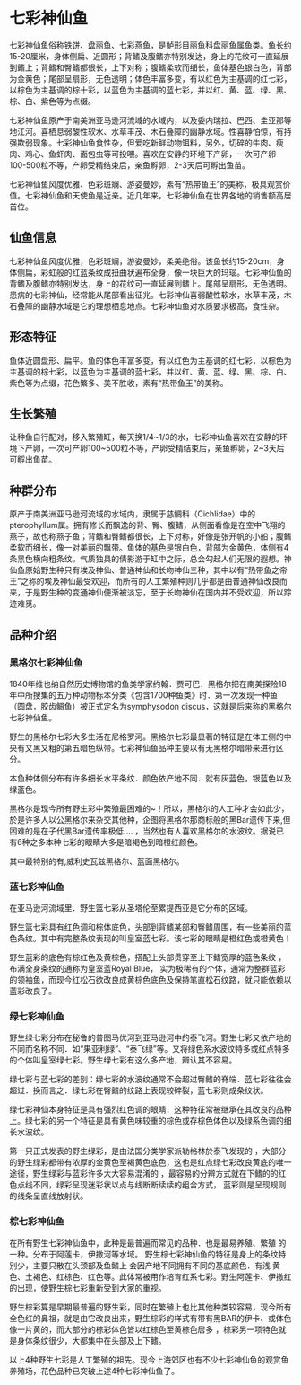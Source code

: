 # 七彩神仙鱼

七彩神仙鱼俗称铁饼、盘丽鱼、七彩燕鱼，是鲈形目丽鱼科盘丽鱼属鱼类。鱼长约15-20厘米，身体侧扁、近圆形；背鳍及腹鳍亦特别发达，身上的花纹可一直延展到鳍上；背鳍和臀鳍都很长，上下对称；腹鳍柔软而细长，鱼体基色银白色，背部为金黄色；尾部呈扇形，无色透明；体色丰富多变，有以红色为主基调的红七彩，以棕色为主基调的棕十彩，以蓝色为主基调的蓝七彩，并以红、黄、蓝、绿、黑、棕、白、紫色等为点缀。

七彩神仙鱼原产于南美洲亚马逊河流域的水域内，以及委内瑞拉、巴西、圭亚那等地江河。喜栖息弱酸性软水、水草丰茂、木石叠障的幽静水域。性喜静怕惊，有持强欺弱现象。七彩神仙鱼食性杂，但爱吃新鲜动物饵料，另外，切碎的牛肉、瘦肉、鸡心、鱼虾肉、面包虫等可投喂。喜欢在安静的环境下产卵，一次可产卵100-500粒不等，产卵受精结束后，亲鱼孵卵，2-3天后可孵出鱼苗。

七彩神仙鱼风度优雅、色彩斑斓、游姿曼妙，素有“热带鱼王”的美称，极具观赏价值。七彩神仙鱼和天使鱼是近亲。近几年来，七彩神仙鱼在世界各地的销售额高居首位。

## 仙鱼信息

七彩神仙鱼风度优雅，色彩斑斓，游姿曼妙，柔美绝俗。该鱼长约15-20cm，身体侧扁，彩虹般的红蓝条纹成扭曲状遍布全身，像一块巨大的玛瑙。七彩神仙鱼的背鳍及腹鳍亦特别发达，身上的花纹可一直延展到鳍上。尾部呈扇形，无色透明。患病的七彩神仙，经常能从尾部看出征兆。七彩神仙喜弱酸性软水，水草丰茂，木石叠障的幽静水域是它的理想栖息地点。七彩神仙鱼对水质要求极高，食性杂。

## 形态特征

鱼体近圆盘形、扁平。鱼的体色丰富多变，有以红色为主基调的红七彩，以棕色为主基调的棕七彩，以蓝色为主基调的蓝七彩，并以红、黄、蓝、绿、黑、棕、白、紫色等为点缀，花色繁多、美不胜收，素有“热带鱼王”的美称。

## 生长繁殖

让种鱼自行配对，移入繁殖缸，每天换1/4~1/3的水，七彩神仙鱼喜欢在安静的环境下产卵，一次可产卵100~500粒不等，产卵受精结束后，亲鱼孵卵，2~3天后可孵出鱼苗。

## 种群分布

原产于南美洲亚马逊河流域的水域内，隶属于慈鲷科（Cichlidae）中的pterophyllum属。拥有修长而飘逸的背、臀、腹鳍，从侧面看像是在空中飞翔的燕子，故也称燕子鱼；背鳍和臀鳍都很长，上下对称，好像是张开帆的小船；腹鳍柔软而细长，像一对美丽的飘带。鱼体的基色是银白色，背部为金黄色，体侧有4条黑色横向粗条纹。气质独具的倩影游于缸中之际，总会勾起人们无限的遐想。神仙鱼原始野生种只有埃及神仙、普通神仙和长吻神仙三种，其中以有“热带鱼之帝王”之称的埃及神仙最受欢迎，而所有的人工繁殖种则几乎都是由普通神仙改良而来，于是野生种的变通神仙便渐被淡忘，至于长吻神仙在国内并不受欢迎，所以踪迹难觅。

## 品种介绍

### 黑格尔七彩神仙鱼

1840年维也纳自然历史博物馆的鱼类学家约翰．贾可巴．黑格尔把在南美探险18年中所搜集的五万种动物标本分类《包含1700种鱼类》时．第一次发现一种鱼（圆盘，胶齿鲷鱼）被正式定名为symphysodon discus，这就是后来称的黑格尔七彩神仙鱼。

野生的黑格尔七彩大多生活在尼格罗河。黑格尔七彩最显著的特征是在体工侧的中央有又黑又粗的第五暗色纵带。七彩神仙鱼品种主要以有无黑格尔暗带来进行区分。

本鱼种体侧分布有许多细长水平条纹．颜色依产地不同．就有灰蓝色，银蓝色以及绿蓝色。

黑格尔是现今所有野生彩中繁殖最困难的~！所以，黑格尔的人工种才会如此少，於是许多人以公黑格尔来杂交其他种，企图将黑格尔那商标般的黑Bar遗传下来,但困难的是在子代黑Bar遗传率极低.... ，当然也有人喜欢黑格尔的水波纹。据说已有6种之多本种七彩的眼睛大多是暗褐色到暗橙红颜色。

其中最特别的有,威利史瓦兹黑格尔、蓝面黑格尔。

### 蓝七彩神仙鱼

在亚马逊河流域里．野生篮七彩从圣塔伦至累提西亚是它分布的区域。

野生篮七彩具有红色调和棕体底色，头部到背鳍某部和臀鳍周围，有一些美丽的蓝色条纹。其中有完整条纹表现的叫皇室蓝七彩。该七彩的眼睛是橙红色或橙黄色！

野生蓝彩的底色有棕红色及黄棕色，搭配上头部贯穿至上下鳍宽厚的蓝色条纹 ，布满全身条纹的通称为皇室蓝Royal Blue， 实为极稀有的个体，通常为整群蓝彩的领袖鱼，而现今红松石欲改良成黄棕色底色及保持笔直松石纹路，就只能依赖以蓝彩改良了。

### 绿七彩神仙鱼

野生绿七彩分布在秘鲁的普图马优河到亚马逊河中的泰飞河。野生七彩又依产地的不同而名称不同．如“果亚利绿”、“泰飞绿”等。又将绿色系水波纹特多或红点特多的个体叫皇室绿七彩。野生绿七彩有这么多产地，辨认其不容易。

绿七彩与蓝七彩的差别：绿七彩的水波纹通常不会超过臀鳍的脊端．蓝七彩往往会超过．换而言之．绿七彩在臀鳍的纹路上表现较碎裂，蓝七彩则成条纹状。

绿七彩神仙本身特征是具有强烈红色调的眼睛．这种特征常被继承在其改良的品种上。绿七彩的另一个特征是具有黄色味较重的棕色或存棕色体色以及绿系色调的细长水波纹。

第一只正式发表的野生绿彩，是由法国分类学家派勒格林於泰飞发现的 ，大部分的野生绿彩都带有浓厚的金黄色至褐黄色底色，这也是红点绿七彩改良黄底的唯一途径，野生绿彩与蓝彩许多大大容易混淆的 ，最容易的分辨方式就在下鳍的的红色点线不同，绿彩呈现迷彩状以点与线断断续续的组合方式， 蓝彩则是呈现规则的线条呈直线放射状。

### 棕七彩神仙鱼

在所有野生七彩神仙鱼中，此种是最普遍而常见的品种．也是最易养殖、繁殖 的一种。分布于阿莲卡，伊撒河等水域。 野生棕七彩神仙鱼的特征是身上的条纹特别少，主要只散在头颈部及鱼鳍上 会因产地不同拥有不同的基底颜色．有浅 黄色、土褐色、红棕色、红色等。此体常被用作培育红系七彩。野生阿莲卡、伊撒红的出现，使野生棕七彩重新受到大家的重视。

野生棕彩算是早期最普遍的野生彩，同时在繁殖上也比其他种类较容易，现今所有全色红的鼻祖，就是由它改良出来，野生棕彩的样式有带有黑BAR的伊卡、或体色像一片黄的，而大部分的棕彩体色皆以红棕色至黄棕色居多 ，棕彩另一项特色就是身体条纹很少，大都集中在头部及上下鳍。

以上4种野生七彩是人工繁殖的祖先。现今上海郊区也有不少七彩神仙鱼的观赏鱼养殖场，花色品种已突破上述4种七彩神仙鱼了。
